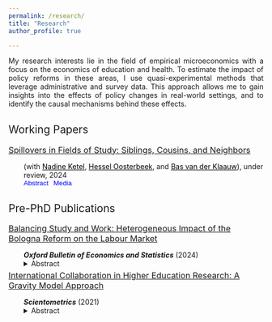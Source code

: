 ```yaml
---
permalink: /research/
title: "Research"
author_profile: true

---
```


<p align="justify">  
My research interests lie in the field of empirical microeconomics with a focus on the economics of education and health. To estimate the impact of policy reforms in these areas, I use quasi-experimental methods that leverage administrative and survey data. This approach allows me to gain insights into the effects of policy changes in real-world settings, and to identify the causal mechanisms behind these effects. 
</p>

<h2 style="margin-top: 30px; font-weight: normal;">Working Papers</h2>

<div style="padding-left: 0px;"> 

  <h3 style="margin-top: 7.5px; margin-bottom: 5px; font-weight: normal;"><a href="https://stnavdeev.github.io/Spillovers.pdf">Spillovers in Fields of Study: Siblings, Cousins, and Neighbors</a></h3> 
  <p style="margin-bottom: 0; padding-left: 30px;">(with <a href="https://sites.google.com/site/nadineketel/home" style="color: black;">Nadine Ketel</a>, <a href="https://oosterbeek.economists.nl" style="color: black;">Hessel Oosterbeek</a>, and <a href="https://personal.vu.nl/b.vander.klaauw/" style="color: black;">Bas van der Klaauw</a>), under review, 2024</p>

  <div style="display: flex; flex-wrap: wrap; gap: 10px; padding-left: 30px;">
    <button style="background-color: transparent; border: none; color: blue; text-align: left; padding: 0; cursor: pointer;" onclick="toggleContent('abstractContent')">Abstract</button>
    <button style="background-color: transparent; border: none; color: blue; text-align: left; padding: 0; cursor: pointer;" onclick="toggleContent('mediaContent')">Media</button>
  </div>

  <div id="abstractContent" style="display: none; padding-left: 30px;">
    <p align="justify">  
      We use admission lotteries for higher education studies in the Netherlands to investigate whether someone's field of study influences the study choices of their younger peers. We find that younger siblings and cousins are strongly affected. Also younger neighbors are affected but to a smaller extent. These findings indicate that a substantial part of the correlations in study choices between family members can be attributed to spillover effects and are not due to shared environments. Our findings concur with those of recent studies based on admission thresholds, which find sibling spillovers on college or college-major choices. This indicates that the results from previous studies can be extrapolated to students away from admission thresholds, and from siblings to cousins and neighbors.
    </p>
  </div>

  <div id="mediaContent" style="display: none; padding-left: 30px;">
    <p align="justify">  
      Here you can include any media related content such as videos, podcasts, or links to media appearances related to your research.
    </p>
  </div>

</div>

<script>
function toggleContent(contentId) {
  var content = document.getElementById(contentId);
  var isContentVisible = content.style.display === "block";
  content.style.display = isContentVisible ? "none" : "block";
}
</script>


<h2 style="margin-top: 30px; font-weight: normal;">Pre-PhD Publications</h2>

<div style="padding-left: 00px;"> 
    <h3 style="margin-top: 5px; margin-bottom: 5px; font-weight: normal;"><a href="https://stnavdeev.github.io/Avdeev_Bologna.pdf">Balancing Study and Work: Heterogeneous Impact of the Bologna Reform on the Labour Market</a></h3>
  <p style="margin-bottom: 0; padding-left: 30px;"><b><i>Oxford Bulletin of Economics and Statistics</i></b> (2024)</p>
     <details>
      <summary style="padding-left: 30px;"> Abstract </summary>
      <p align="justify" style="padding-left: 30px; margin-bottom: 0px;">  
The Bologna reform, the largest European education reform, was implemented in Russia in 2011. The reform shortened the duration of some undergraduate programmes by 1 year and compressed their curricula. Using a difference-in-differences design, I find that the reform had no short- or medium-term adverse effects on employment. However, I find that null average effects on wages mask considerable heterogeneity. I find that female students with high relative returns worked less during their studies, invested in their human capital, and secured stable wages. In contrast, male students with low relative returns underinvested in human capital and experienced a decline in wages.
       </p>
  </details>
  
  <h3 style="margin-top: 5px; margin-bottom: 5px; font-weight: normal;"><a href="https://www.stnavdeev.com/Avdeev_Collaboration.pdf">International Collaboration in Higher Education Research: A Gravity Model Approach</a></h3>
  <p style="margin-bottom: 0; padding-left: 30px;"><b><i>Scientometrics</i></b> (2021)</p>
  <details>
      <summary style="padding-left: 30px;"> Abstract </summary>
      <p align="justify" style="padding-left: 30px; margin-bottom: 0px;">  
Although geographical distance has become less relevant in co–authorship for monodisciplinary fields such as economics, mathematics, and physics, little is known about international collaboration in multidisciplinary fields such as higher education. This paper studies collaboration patterns in higher education research using the Scopus database with the application of the gravity model. The results show that the intensity of collaboration is negatively associated with geographical distance and positively associated with linguistic commonality but these findings differ significantly between various world regions. European scholars appear to give preference to linguistically proximate partners over geographical neighbours. Although English is the lingua franca in science, language is not a significant factor for the formation of collaboration for North American and Asian researchers. These findings have policy implications for fostering multidisciplinary research in international partnerships.
       </p>
  </details>
 </div>
